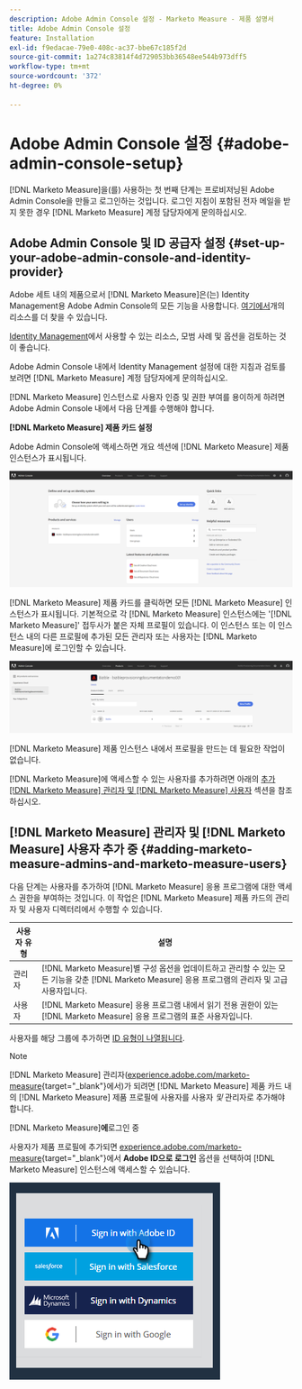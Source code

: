 ```yaml
---
description: Adobe Admin Console 설정 - Marketo Measure - 제품 설명서
title: Adobe Admin Console 설정
feature: Installation
exl-id: f9edacae-79e0-408c-ac37-bbe67c185f2d
source-git-commit: 1a274c83814f4d729053bb36548ee544b973dff5
workflow-type: tm+mt
source-wordcount: '372'
ht-degree: 0%

---
```


# Adobe Admin Console 설정 {#adobe-admin-console-setup}

[!DNL Marketo Measure]을(를) 사용하는 첫 번째 단계는 프로비저닝된 Adobe Admin Console을 만들고 로그인하는 것입니다. 로그인 지침이 포함된 전자 메일을 받지 못한 경우 [!DNL Marketo Measure] 계정 담당자에게 문의하십시오.

## Adobe Admin Console 및 ID 공급자 설정 {#set-up-your-adobe-admin-console-and-identity-provider}

Adobe 세트 내의 제품으로서 [!DNL Marketo Measure]은(는) Identity Management용 Adobe Admin Console의 모든 기능을 사용합니다. [여기에서 &#x200B;](https://helpx.adobe.com/kr/enterprise/using/admin-console.html)개의 리소스를 더 찾을 수 있습니다.

[Identity Management](https://helpx.adobe.com/kr/enterprise/using/set-up-identity.html)에서 사용할 수 있는 리소스, 모범 사례 및 옵션을 검토하는 것이 좋습니다.

Adobe Admin Console 내에서 Identity Management 설정에 대한 지침과 검토를 보려면 [!DNL Marketo Measure] 계정 담당자에게 문의하십시오.

[!DNL Marketo Measure] 인스턴스로 사용자 인증 및 권한 부여를 용이하게 하려면 Adobe Admin Console 내에서 다음 단계를 수행해야 합니다.

**[!DNL Marketo Measure] 제품 카드 설정**

Adobe Admin Console에 액세스하면 개요 섹션에 [!DNL Marketo Measure] 제품 인스턴스가 표시됩니다.

![](assets/adobe-admin-console-setup-1.png)

[!DNL Marketo Measure] 제품 카드를 클릭하면 모든 [!DNL Marketo Measure] 인스턴스가 표시됩니다. 기본적으로 각 [!DNL Marketo Measure] 인스턴스에는 &#39;[!DNL Marketo Measure]&#39; 접두사가 붙은 자체 프로필이 있습니다. 이 인스턴스 또는 이 인스턴스 내의 다른 프로필에 추가된 모든 관리자 또는 사용자는 [!DNL Marketo Measure]에 로그인할 수 있습니다.

![](assets/adobe-admin-console-setup-2.png)

[!DNL Marketo Measure] 제품 인스턴스 내에서 프로필을 만드는 데 필요한 작업이 없습니다.

[!DNL Marketo Measure]에 액세스할 수 있는 사용자를 추가하려면 아래의 [추가 [!DNL Marketo Measure] 관리자 및 [!DNL Marketo Measure] 사용자](#adding-marketo-measure-admins-and-marketo-measure-users) 섹션을 참조하십시오.

## [!DNL Marketo Measure] 관리자 및 [!DNL Marketo Measure] 사용자 추가 중 {#adding-marketo-measure-admins-and-marketo-measure-users}

다음 단계는 사용자를 추가하여 [!DNL Marketo Measure] 응용 프로그램에 대한 액세스 권한을 부여하는 것입니다. 이 작업은 [!DNL Marketo Measure] 제품 카드의 관리자 및 사용자 디렉터리에서 수행할 수 있습니다.

| 사용자 유형 | 설명 |
|---|---|
| 관리자 | [!DNL Marketo Measure]별 구성 옵션을 업데이트하고 관리할 수 있는 모든 기능을 갖춘 [!DNL Marketo Measure] 응용 프로그램의 관리자 및 고급 사용자입니다. |
| 사용자 | [!DNL Marketo Measure] 응용 프로그램 내에서 읽기 전용 권한이 있는 [!DNL Marketo Measure] 응용 프로그램의 표준 사용자입니다. |

사용자를 해당 그룹에 추가하면 [ID 유형이 나열됩니다](https://helpx.adobe.com/kr/enterprise/using/set-up-identity.html).

>[!NOTE]
>
>[!DNL Marketo Measure] 관리자([experience.adobe.com/marketo-measure](https://experience.adobe.com/marketo-measure){target="_blank"}에서)가 되려면 [!DNL Marketo Measure] 제품 카드 내의 [!DNL Marketo Measure] 제품 프로필에 사용자를 사용자 _및_ 관리자로 추가해야 합니다.

[!DNL Marketo Measure]&#x200B;**에**&#x200B;로그인 중

사용자가 제품 프로필에 추가되면 [experience.adobe.com/marketo-measure](https://experience.adobe.com/marketo-measure){target="_blank"}에서 **Adobe ID으로 로그인** 옵션을 선택하여 [!DNL Marketo Measure] 인스턴스에 액세스할 수 있습니다.

![](assets/adobe-admin-console-setup-3.png)
